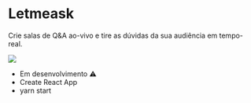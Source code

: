 <h1>Letmeask</h1>

<p>Crie salas de Q&A ao-vivo e tire as dúvidas da sua audiência em tempo-real.</p>

<a><img src="https://lh3.googleusercontent.com/fife/AAWUweWj5pO19KoLW2pl5JQpQ-4qBXmxNtG_lwVp_gniKC_F5HMXdbxgTJFJgx4_tMfNAsPsFQU3901OpuzIFjKK2IVTnP2qbvJIWIdoCGOqRweprbV_CFM23QlbGQ50IJQHVqfTbu9WjkOUjWDrmtSLKjVmK5AAEb3CmAbBlxX1SgVdANDBg-rCZQsQxRLgFv-Rad9g2G-T219_0x8ycG3aqEKCBFE-mDzHXSlQ15fm5qbQjZyD_L4LbEh_WNgTzPotk7Y8B3e4Y_RT3dRSRknxzsM-P1FhP_7KomXf9E6cdfpTLY1qHjErwLijXV3xUnQWGoeEQjWMAJ5K4WB2iIUZxdZljVT6Fvw4Ddx7yxXpXUzIzbA4G2C-FtPDJISYk1MLKlavbRaqMlMXlQmABJd45-nFbvogM0EBtYIin8V6cEwU2CCMndLP7UtRS0oziFRoxqKD6AoW5N1qBgdIQrauHmTNIsQR3VDUYwAEZXTMU62kPNz3vfPZuRjU3EQfs8jD53RYMKUWb6gF99D2uJ0j5BHD6_DUhmrHZZpW9mnf4LeLDzX_KN7DQQgEJlQG1R5BIbaxR_f7r0WWm44b4re138nfLN4CMAGNusqufeV2zM2qkr1cYMRx0ScAUfX5xe7Dr7kOYofntxy_XVdDVxCfID3jFgzhxJbuQqQFES5WVqx7Daz9pk0TCNesn-P3YHVQJPLzn-jRtXvDk4fHaKGZI1465tGQT8bEuw=w2000-h1428-ft"/></a>

- Em desenvolvimento ⚠️
- Create React App
- yarn start
